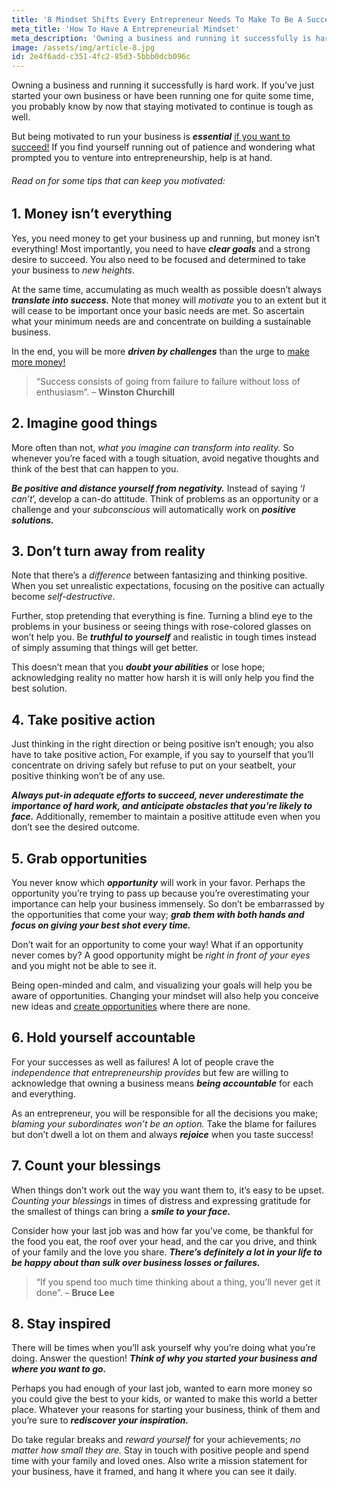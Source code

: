 ```yaml
---
title: '8 Mindset Shifts Every Entrepreneur Needs To Make To Be A Success'
meta_title: 'How To Have A Entrepreneurial Mindset'
meta_description: 'Owning a business and running it successfully is hard work. If you’ve just started your own business or have been running one for quite some time, you probably know by now that staying motivated to continue is tough as well.'
image: /assets/img/article-8.jpg
id: 2e4f6add-c351-4fc2-85d3-5bbb0dcb096c
---
```

Owning a business and running it successfully is hard work. If you’ve just started your own business or have been running one for quite some time, you probably know by now that staying motivated to continue is tough as well.<span id="more-30474"></span>

But being motivated to run your business is <em><strong>essential</strong></em> [if you want to succeed!](https://www.oneparkfinancial.com/blog/6-things-entrepreneurs-differently) If you find yourself running out of patience and wondering what prompted you to venture into entrepreneurship, help is at hand.
<h6>Read on for some tips that can keep you motivated:</h6>

<h2><b>1. Money isn’t everything</b></h2>
Yes, you need money to get your business up and running, but money isn’t everything! Most importantly, you need to have <em><strong>clear goals</strong></em> and a strong desire to succeed. You also need to be focused and determined to take your business to <em>new heights</em>.

At the same time, accumulating as much wealth as possible doesn’t always <em><strong>translate into success.</strong></em> Note that money will <em>motivate</em> you to an extent but it will cease to be important once your basic needs are met. So ascertain what your minimum needs are and concentrate on building a sustainable business.

In the end, you will be more <strong><em>driven by challenges</em></strong> than the urge to [make more money!](https://www.oneparkfinancial.com/about-us)
<blockquote>“Success consists of going from failure to failure without loss of enthusiasm”. – <strong>Winston Churchill</strong></blockquote>
<h2><b>2. Imagine good things</b></h2>
More often than not, <em>what you imagine can transform into reality.</em> So whenever you’re faced with a tough situation, avoid negative thoughts and think of the best that can happen to you.

<em><strong>Be positive and distance yourself from negativity.</strong></em> Instead of saying ‘<em>I can’t</em>’, develop a can-do attitude. Think of problems as an opportunity or a challenge and your <em>subconscious</em> will automatically work on <em><strong>positive solutions.</strong></em>

<h2><b>3. Don’t turn away from reality</b></h2>
Note that there’s a <em>difference</em> between fantasizing and thinking positive. When you set unrealistic expectations, focusing on the positive can actually become <em>self-destructive</em>.

Further, stop pretending that everything is fine. Turning a blind eye to the problems in your business or seeing things with rose-colored glasses on won’t help you. Be <em><strong>truthful to yourself</strong></em> and realistic in tough times instead of simply assuming that things will get better.

This doesn’t mean that you <em><strong>doubt your abilities</strong></em> or lose hope; acknowledging reality no matter how harsh it is will only help you find the best solution.

<h2><b>4. Take positive action</b></h2>
Just thinking in the right direction or being positive isn’t enough; you also have to take positive action<a href="http://addicted2success.com/life/10-actions-you-can-take-that-will-dramatically-change-your-life/">.</a> For example, if you say to yourself that you’ll concentrate on driving safely but refuse to put on your seatbelt, your positive thinking won’t be of any use.

<em><strong>Always put-in adequate efforts to succeed, never underestimate the importance of hard work, and anticipate obstacles that you’re likely to face.</strong></em> Additionally, remember to maintain a positive attitude even when you don’t see the desired outcome.

<h2><b>5. Grab opportunities</b></h2>
You never know which <em><strong>opportunity</strong></em> will work in your favor. Perhaps the opportunity you’re trying to pass up because you’re overestimating your importance can help your business immensely. So don’t be embarrassed by the opportunities that come your way; <em><strong>grab them with both hands and focus on giving your best shot every time.</strong></em>

Don’t wait for an opportunity to come your way! What if an opportunity never comes by? A good opportunity might be <em>right in front of your eyes</em> and you might not be able to see it.

Being open-minded and calm, and visualizing your goals will help you be aware of opportunities. Changing your mindset will also help you conceive new ideas and [create opportunities](https://www.oneparkfinancial.com/pre-qualification) where there are none.

<center></center>
<h2><b>6. Hold yourself accountable</b></h2>
For your successes as well as failures! A lot of people crave the <em>independence that entrepreneurship provides</em> but few are willing to acknowledge that owning a business means <em><strong>being accountable</strong></em> for each and everything.

As an entrepreneur, you will be responsible for all the decisions you make; <em>blaming your subordinates won’t be an option.</em> Take the blame for failures but don’t dwell a lot on them and always <strong><em>rejoice</em></strong> when you taste success!

<h2><b>7. Count your blessings</b></h2>
When things don’t work out the way you want them to, it’s easy to be upset. <em>Counting your blessings</em> in times of distress and expressing gratitude for the smallest of things can bring a <em><strong>smile to your face.</strong></em>

Consider how your last job was and how far you’ve come, be thankful for the food you eat, the roof over your head, and the car you drive, and think of your family and the love you share. <em><strong>There’s definitely a lot in your life to be happy about than sulk over business losses or failures.</strong></em>
<blockquote>“If you spend too much time thinking about a thing, you’ll never get it done”. – <strong>Bruce Lee</strong></blockquote>
<h2><strong>8. Stay inspired</strong></h2>
There will be times when you’ll ask yourself why you’re doing what you’re doing. Answer the question! <em><strong>Think of why you started your business and where you want to go.</strong></em>

Perhaps you had enough of your last job, wanted to earn more money so you could give the best to your kids, or wanted to make this world a better place. Whatever your reasons for starting your business, think of them and you’re sure to <strong><em>rediscover your inspiration.</em></strong>

Do take regular breaks and <em>reward yourself</em> for your achievements; <em>no matter how small they are.</em> Stay in touch with positive people and spend time with your family and loved ones. Also write a mission statement for your business, have it framed, and hang it where you can see it daily.